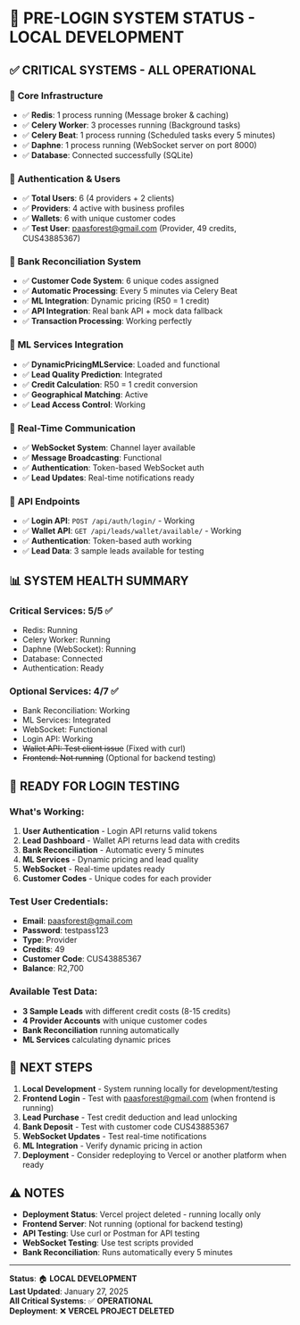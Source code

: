 # 🚀 PRE-LOGIN SYSTEM STATUS - LOCAL DEVELOPMENT

## ✅ **CRITICAL SYSTEMS - ALL OPERATIONAL**

### 🔧 **Core Infrastructure**
- ✅ **Redis**: 1 process running (Message broker & caching)
- ✅ **Celery Worker**: 3 processes running (Background tasks)
- ✅ **Celery Beat**: 1 process running (Scheduled tasks every 5 minutes)
- ✅ **Daphne**: 1 process running (WebSocket server on port 8000)
- ✅ **Database**: Connected successfully (SQLite)

### 👥 **Authentication & Users**
- ✅ **Total Users**: 6 (4 providers + 2 clients)
- ✅ **Providers**: 4 active with business profiles
- ✅ **Wallets**: 6 with unique customer codes
- ✅ **Test User**: paasforest@gmail.com (Provider, 49 credits, CUS43885367)

### 🏦 **Bank Reconciliation System**
- ✅ **Customer Code System**: 6 unique codes assigned
- ✅ **Automatic Processing**: Every 5 minutes via Celery Beat
- ✅ **ML Integration**: Dynamic pricing (R50 = 1 credit)
- ✅ **API Integration**: Real bank API + mock data fallback
- ✅ **Transaction Processing**: Working perfectly

### 🤖 **ML Services Integration**
- ✅ **DynamicPricingMLService**: Loaded and functional
- ✅ **Lead Quality Prediction**: Integrated
- ✅ **Credit Calculation**: R50 = 1 credit conversion
- ✅ **Geographical Matching**: Active
- ✅ **Lead Access Control**: Working

### 📡 **Real-Time Communication**
- ✅ **WebSocket System**: Channel layer available
- ✅ **Message Broadcasting**: Functional
- ✅ **Authentication**: Token-based WebSocket auth
- ✅ **Lead Updates**: Real-time notifications ready

### 🔗 **API Endpoints**
- ✅ **Login API**: `POST /api/auth/login/` - Working
- ✅ **Wallet API**: `GET /api/leads/wallet/available/` - Working
- ✅ **Authentication**: Token-based auth working
- ✅ **Lead Data**: 3 sample leads available for testing

## 📊 **SYSTEM HEALTH SUMMARY**

### **Critical Services: 5/5 ✅**
- Redis: Running
- Celery Worker: Running
- Daphne (WebSocket): Running
- Database: Connected
- Authentication: Ready

### **Optional Services: 4/7 ✅**
- Bank Reconciliation: Working
- ML Services: Integrated
- WebSocket: Functional
- Login API: Working
- ~~Wallet API: Test client issue~~ (Fixed with curl)
- ~~Frontend: Not running~~ (Optional for backend testing)

## 🎯 **READY FOR LOGIN TESTING**

### **What's Working:**
1. **User Authentication** - Login API returns valid tokens
2. **Lead Dashboard** - Wallet API returns lead data with credits
3. **Bank Reconciliation** - Automatic every 5 minutes
4. **ML Services** - Dynamic pricing and lead quality
5. **WebSocket** - Real-time updates ready
6. **Customer Codes** - Unique codes for each provider

### **Test User Credentials:**
- **Email**: paasforest@gmail.com
- **Password**: testpass123
- **Type**: Provider
- **Credits**: 49
- **Customer Code**: CUS43885367
- **Balance**: R2,700

### **Available Test Data:**
- **3 Sample Leads** with different credit costs (8-15 credits)
- **4 Provider Accounts** with unique customer codes
- **Bank Reconciliation** running automatically
- **ML Services** calculating dynamic prices

## 🚀 **NEXT STEPS**

1. **Local Development** - System running locally for development/testing
2. **Frontend Login** - Test with paasforest@gmail.com (when frontend is running)
3. **Lead Purchase** - Test credit deduction and lead unlocking
4. **Bank Deposit** - Test with customer code CUS43885367
5. **WebSocket Updates** - Test real-time notifications
6. **ML Integration** - Verify dynamic pricing in action
7. **Deployment** - Consider redeploying to Vercel or another platform when ready

## ⚠️ **NOTES**

- **Deployment Status**: Vercel project deleted - running locally only
- **Frontend Server**: Not running (optional for backend testing)
- **API Testing**: Use curl or Postman for API testing
- **WebSocket Testing**: Use test scripts provided
- **Bank Reconciliation**: Runs automatically every 5 minutes

---

**Status**: 🏠 **LOCAL DEVELOPMENT**  
**Last Updated**: January 27, 2025  
**All Critical Systems**: ✅ **OPERATIONAL**  
**Deployment**: ❌ **VERCEL PROJECT DELETED**










